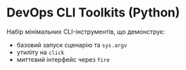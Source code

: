 # DevOps CLI Toolkits (Python)

Набір мінімальних CLI-інструментів, що демонструє:
- базовий запуск сценарію та `sys.argv`
- утиліту на `click`
- миттєвий інтерфейс через `fire`
